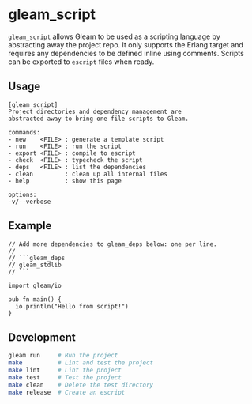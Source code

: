 # gleam_script

`gleam_script` allows Gleam to be used as a scripting language by abstracting away the project repo. It only supports the Erlang target and requires any dependencies to be defined inline using comments. Scripts can be exported to `escript` files when ready.

## Usage

```
[gleam_script]
Project directories and dependency management are
abstracted away to bring one file scripts to Gleam.

commands:
- new    <FILE> : generate a template script
- run    <FILE> : run the script
- export <FILE> : compile to escript
- check  <FILE> : typecheck the script
- deps   <FILE> : list the dependencies
- clean         : clean up all internal files
- help          : show this page

options:
-v/--verbose
```

## Example

````gleam
// Add more dependencies to gleam_deps below: one per line.
//
// ```gleam_deps
// gleam_stdlib
// ```

import gleam/io

pub fn main() {
  io.println("Hello from script!")
}
`````

## Development

```sh
gleam run     # Run the project
make          # Lint and test the project
make lint     # Lint the project
make test     # Test the project
make clean    # Delete the test directory
make release  # Create an escript
```
